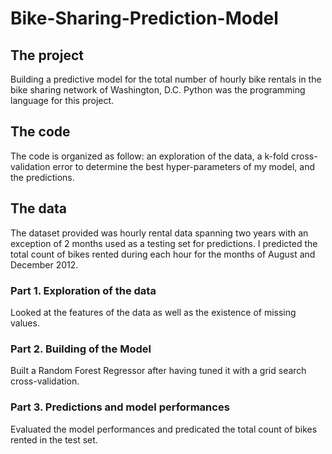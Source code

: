 # Bike-Sharing-Prediction-Model

## The project
Building a predictive model for the total number of hourly bike rentals in the bike sharing network of Washington, D.C.  Python was the programming language for this project.

## The code
The code is organized as follow: an exploration of the data, a k-fold cross-validation error to determine the best hyper-parameters of my model, and the predictions. 

## The data
The dataset provided was hourly rental data spanning two years with an exception of 2 months used as a testing set for predictions. I predicted the total count of bikes rented during each hour for the months of August and December 2012.

### Part 1. Exploration of the data
Looked at the features of the data as well as the existence of missing values.

### Part 2. Building of the Model
Built a Random Forest Regressor after having tuned it with a grid search cross-validation.

### Part 3. Predictions and model performances
Evaluated the model performances and predicated the total count of bikes rented in the test set.
